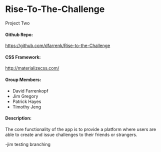 # Rise-To-The-Challenge
Project Two


#### Github Repo:

https://github.com/dfarrenk/Rise-to-the-Challenge 

#### CSS Framework:

http://materializecss.com/

#### Group Members:

* David Farrenkopf
* Jim Gregory
* Patrick Hayes
* Timothy Jeng

#### Description: 

The core functionality of the app is to provide a platform where users are able to create and issue challenges to their friends or strangers. 


-jim testing branching